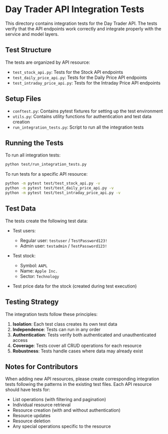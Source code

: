 # Day Trader API Integration Tests

This directory contains integration tests for the Day Trader API. The tests verify that the API endpoints work correctly and integrate properly with the service and model layers.

## Test Structure

The tests are organized by API resource:

- `test_stock_api.py`: Tests for the Stock API endpoints
- `test_daily_price_api.py`: Tests for the Daily Price API endpoints
- `test_intraday_price_api.py`: Tests for the Intraday Price API endpoints

## Setup Files

- `conftest.py`: Contains pytest fixtures for setting up the test environment
- `utils.py`: Contains utility functions for authentication and test data creation
- `run_integration_tests.py`: Script to run all the integration tests

## Running the Tests

To run all integration tests:

```bash
python test/run_integration_tests.py
```

To run tests for a specific API resource:

```bash
python -m pytest test/test_stock_api.py -v
python -m pytest test/test_daily_price_api.py -v
python -m pytest test/test_intraday_price_api.py -v
```

## Test Data

The tests create the following test data:

- Test users:

  - Regular user: `testuser` / `TestPassword123!`
  - Admin user: `testadmin` / `TestPassword123!`

- Test stock:

  - Symbol: `AAPL`
  - Name: `Apple Inc.`
  - Sector: `Technology`

- Test price data for the stock (created during test execution)

## Testing Strategy

The integration tests follow these principles:

1. **Isolation**: Each test class creates its own test data
2. **Independence**: Tests can run in any order
3. **Authentication**: Tests verify both authenticated and unauthenticated access
4. **Coverage**: Tests cover all CRUD operations for each resource
5. **Robustness**: Tests handle cases where data may already exist

## Notes for Contributors

When adding new API resources, please create corresponding integration tests following the patterns in the existing test files. Each API resource should have tests for:

- List operations (with filtering and pagination)
- Individual resource retrieval
- Resource creation (with and without authentication)
- Resource updates
- Resource deletion
- Any special operations specific to the resource
